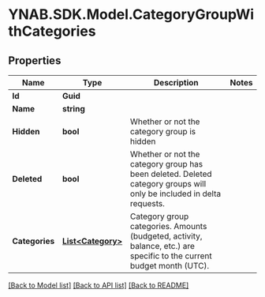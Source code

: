 # YNAB.SDK.Model.CategoryGroupWithCategories

## Properties

Name | Type | Description | Notes
------------ | ------------- | ------------- | -------------
**Id** | **Guid** |  | 
**Name** | **string** |  | 
**Hidden** | **bool** | Whether or not the category group is hidden | 
**Deleted** | **bool** | Whether or not the category group has been deleted.  Deleted category groups will only be included in delta requests. | 
**Categories** | [**List&lt;Category&gt;**](Category.md) | Category group categories.  Amounts (budgeted, activity, balance, etc.) are specific to the current budget month (UTC). | 

[[Back to Model list]](../README.md#documentation-for-models) [[Back to API list]](../README.md#documentation-for-api-endpoints) [[Back to README]](../README.md)

